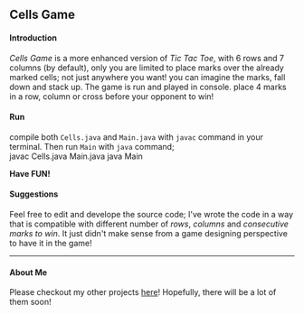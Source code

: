 ## Cells Game
#### Introduction
*Cells Game* is a more enhanced version of *Tic Tac Toe*, with 6 rows and 7 columns (by default), only you are limited to place marks over the already marked cells; not just
anywhere you want! you can imagine the marks, fall down and stack up.
The game is run and played in console. place 4 marks in a row, column or cross before your opponent to win!

#### Run
compile both `Cells.java` and `Main.java` with `javac` command in your terminal. Then run `Main` with `java` command;  
        javac Cells.java Main.java
        java Main

**Have FUN!**

#### Suggestions
Feel free to edit and develope the source code; I've wrote the code in a way that is compatible with different number of *rows*, *columns* and *consecutive marks to win*.
It just didn't make sense from a game designing perspective to have it in the game!
________
#### About Me
Please checkout my other projects [here](https://github.com/MeysamBavi)! Hopefully, there will be a lot of them soon!
